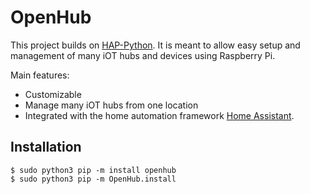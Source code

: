 # OpenHub

This project builds on [HAP-Python](https://github.com/ikalchev/HAP-python). It is meant to allow easy setup and management of many iOT hubs and devices using Raspberry Pi.

Main features:

* Customizable
* Manage many iOT hubs from one location
* Integrated with the home automation framework [Home Assistant](https://github.com/home-assistant/home-assistant).

## Installation 


```
$ sudo python3 pip -m install openhub
$ sudo python3 pip -m OpenHub.install
```
